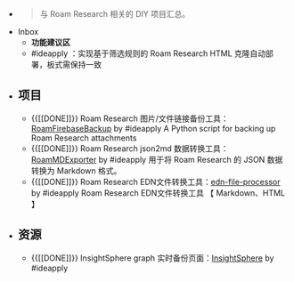 - > 与 Roam Research 相关的 DIY 项目汇总。
- Inbox
    - __功能建议区__
    - #ideapply ：实现基于筛选规则的 Roam Research HTML 克隆自动部署，板式需保持一致
- ## 项目
    - {{[[DONE]]}} Roam Research 图片/文件链接备份工具：[RoamFirebaseBackup](https://github.com/ideapply/RoamFirebaseBackup) by #ideapply
A Python script for backing up Roam Research attachments
    - {{[[DONE]]}} Roam Research json2md 数据转换工具：[RoamMDExporter](https://github.com/ideapply/RoamMDExporter) by #ideapply
用于将 Roam Research 的 JSON 数据转换为 Markdown 格式。
    - {{[[DONE]]}} Roam Research EDN文件转换工具：[edn-file-processor](https://github.com/ideapply/edn-file-processor) by #ideapply
Roam Research EDN文件转换工具 【 Markdown、HTML 】
- ## 资源
    - {{[[DONE]]}} InsightSphere graph 实时备份页面：[InsightSphere](https://github.com/ideapply/InsightSphere) by #ideapply
